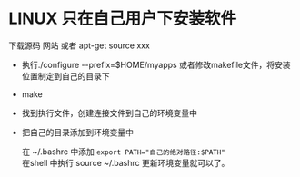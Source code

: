 # LINUX 只在自己用户下安装软件  

下载源码 网站 或者 apt-get source xxx  

- 执行./configure --prefix=$HOME/myapps 或者修改makefile文件，将安装位置制定到自己的目录下  

- make  

- 找到执行文件，创建连接文件到自己的环境变量中  

- 把自己的目录添加到环境变量中  

    在 ~/.bashrc 中添加 `export PATH="自己的绝对路径:$PATH"`  
	在shell 中执行 source ~/.bashrc  更新环境变量就可以了。